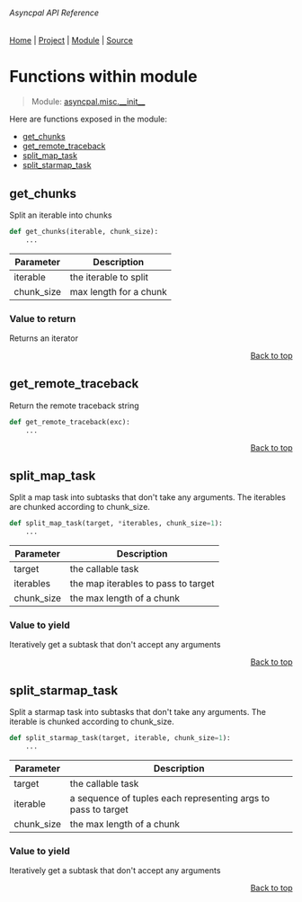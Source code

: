 ###### Asyncpal API Reference
[Home](/docs/api/README.md) | [Project](/README.md) | [Module](/docs/api/modules/asyncpal/misc/__init__/README.md) | [Source](/asyncpal/misc/__init__.py)

# Functions within module
> Module: [asyncpal.misc.\_\_init\_\_](/docs/api/modules/asyncpal/misc/__init__/README.md)

Here are functions exposed in the module:
- [get\_chunks](#get_chunks)
- [get\_remote\_traceback](#get_remote_traceback)
- [split\_map\_task](#split_map_task)
- [split\_starmap\_task](#split_starmap_task)

## get\_chunks
Split an iterable into chunks

```python
def get_chunks(iterable, chunk_size):
    ...
```

| Parameter | Description |
| --- | --- |
| iterable | the iterable to split |
| chunk\_size | max length for a chunk |

### Value to return
Returns an iterator

<p align="right"><a href="#asyncpal-api-reference">Back to top</a></p>

## get\_remote\_traceback
Return the remote traceback string

```python
def get_remote_traceback(exc):
    ...
```

<p align="right"><a href="#asyncpal-api-reference">Back to top</a></p>

## split\_map\_task
Split a map task into subtasks that don't take any arguments.
The iterables are chunked according to chunk_size.

```python
def split_map_task(target, *iterables, chunk_size=1):
    ...
```

| Parameter | Description |
| --- | --- |
| target | the callable task |
| iterables | the map iterables to pass to target |
| chunk\_size | the max length of a chunk |

### Value to yield
Iteratively get a subtask that don't accept any arguments

<p align="right"><a href="#asyncpal-api-reference">Back to top</a></p>

## split\_starmap\_task
Split a starmap task into subtasks that don't take any arguments.
The iterable is chunked according to chunk_size.

```python
def split_starmap_task(target, iterable, chunk_size=1):
    ...
```

| Parameter | Description |
| --- | --- |
| target | the callable task |
| iterable | a sequence of tuples each representing args to pass to target |
| chunk\_size | the max length of a chunk |

### Value to yield
Iteratively get a subtask that don't accept any arguments

<p align="right"><a href="#asyncpal-api-reference">Back to top</a></p>
